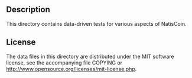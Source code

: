Description
------------

This directory contains data-driven tests for various aspects of NatisCoin.

License
--------

The data files in this directory are distributed under the MIT software
license, see the accompanying file COPYING or
http://www.opensource.org/licenses/mit-license.php.

